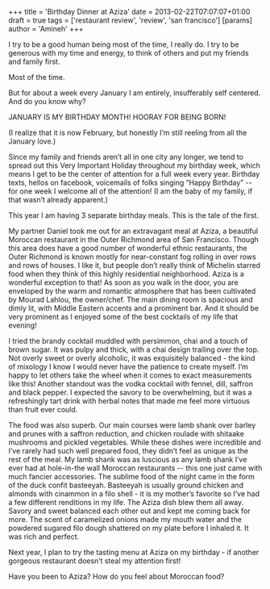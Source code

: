+++
title = 'Birthday Dinner at Aziza'
date = 2013-02-22T07:07:07+01:00
draft = true
tags = ['restaurant review', 'review', 'san francisco']
[params]
author = 'Amineh'
+++


I try to be a good human being most of the time, I really do. I try to be generous with my time and energy, to think of
others and put my friends and family first.

Most of the time.

But for about a week every January I am entirely, insufferably self centered. And do you know why?

JANUARY IS MY BIRTHDAY MONTH!  HOORAY FOR BEING BORN!

(I realize that it is now February, but honestly I’m still reeling from all the January love.)

Since my family and friends aren’t all in one city any longer, we tend to spread out this Very Important Holiday
throughout my birthday week, which means I get to be the center of attention for a full week every year. Birthday texts,
hellos on facebook, voicemails of folks singing “Happy Birthday” -- for one week I welcome all of the attention!  (I am
the baby of my family, if that wasn’t already apparent.)

This year I am having 3 separate birthday meals. This is the tale of the first.

My partner Daniel took me out for an extravagant meal at Aziza, a beautiful Moroccan restaurant in the Outer Richmond
area of San Francisco. Though this area does have a good number of wonderful ethnic restaurants, the Outer Richmond is
known mostly for near-constant fog rolling in over rows and rows of houses. I like it, but people don’t really think of
Michelin starred food when they think of this highly residential neighborhood. Aziza is a wonderful exception to that!
As soon as you walk in the door, you are enveloped by the warm and romantic atmosphere that has been cultivated by
Mourad Lahlou, the owner/chef. The main dining room is spacious and dimly lit, with Middle Eastern accents and a
prominent bar. And it should be very prominent as I enjoyed some of the best cocktails of my life that evening!

I tried the brandy cocktail muddled with persimmon, chai and a touch of brown sugar. It was pulpy and thick, with a chai
design trailing over the top. Not overly sweet or overly alcoholic, it was exquisitely balanced - the kind of mixology I
know I would never have the patience to create myself. I’m happy to let others take the wheel when it comes to exact
measurements like this!  Another standout was the vodka cocktail with fennel, dill, saffron and black pepper. I expected
the savory to be overwhelming, but it was a refreshingly tart drink with herbal notes that made me feel more virtuous
than fruit ever could.

The food was also superb. Our main courses were lamb shank over barley and prunes with a saffron reduction, and chicken
roulade with shitaake mushrooms and pickled vegetables. While these dishes were incredible and I’ve rarely had such well
prepared food, they didn’t feel as unique as the rest of the meal. My lamb shank was as luscious as any lamb shank I’ve
ever had at hole-in-the wall Moroccan restaurants -- this one just came with much fancier accessories. The sublime food
of the night came in the form of the duck confit basteeyah. Basteeyah is usually ground chicken and almonds with
cinammon in a filo shell - it is my mother’s favorite so I’ve had a few different renditions in my life. The Aziza dish
blew them all away. Savory and sweet balanced each other out and kept me coming back for more. The scent of caramelized
onions made my mouth water and the powdered sugared filo dough shattered on my plate before I inhaled it. It was rich
and perfect.

Next year, I plan to try the tasting menu at Aziza on my birthday - if another gorgeous restaurant doesn’t steal my
attention first!

Have you been to Aziza? How do you feel about Moroccan food?



